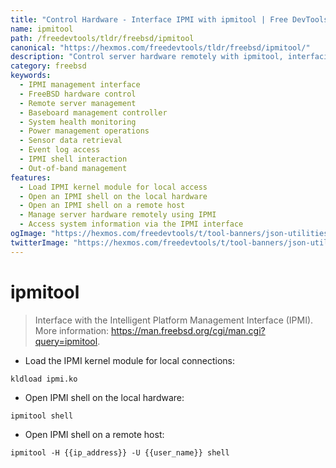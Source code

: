 ```yaml
---
title: "Control Hardware - Interface IPMI with ipmitool | Free DevTools"
name: ipmitool
path: /freedevtools/tldr/freebsd/ipmitool
canonical: "https://hexmos.com/freedevtools/tldr/freebsd/ipmitool/"
description: "Control server hardware remotely with ipmitool, interfacing the Intelligent Platform Management Interface (IPMI). Manage power, sensors, and system events. Free online tool, no registration required."
category: freebsd
keywords:
  - IPMI management interface
  - FreeBSD hardware control
  - Remote server management
  - Baseboard management controller
  - System health monitoring
  - Power management operations
  - Sensor data retrieval
  - Event log access
  - IPMI shell interaction
  - Out-of-band management
features:
  - Load IPMI kernel module for local access
  - Open an IPMI shell on the local hardware
  - Open an IPMI shell on a remote host
  - Manage server hardware remotely using IPMI
  - Access system information via the IPMI interface
ogImage: "https://hexmos.com/freedevtools/t/tool-banners/json-utilities-banner.png"
twitterImage: "https://hexmos.com/freedevtools/t/tool-banners/json-utilities-banner.png"
---
```


# ipmitool

> Interface with the Intelligent Platform Management Interface (IPMI).
> More information: <https://man.freebsd.org/cgi/man.cgi?query=ipmitool>.

- Load the IPMI kernel module for local connections:

`kldload ipmi.ko`

- Open IPMI shell on the local hardware:

`ipmitool shell`

- Open IPMI shell on a remote host:

`ipmitool -H {{ip_address}} -U {{user_name}} shell`
